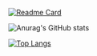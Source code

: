 [![Readme Card](https://github-readme-stats.vercel.app/api/pin/?username=odriew3j&repo=github-readme-stats)](https://github.com/odriew3j/github-readme-stats)

![Anurag's GitHub stats](https://github-readme-stats.vercel.app/api?username=yousefvafaei&show_icons=true&theme=dracula)

[![Top Langs](https://github-readme-stats.vercel.app/api/top-langs/?username=anuraghazra&layout=donut-vertical)](https://github.com/anuraghazra/github-readme-stats)

